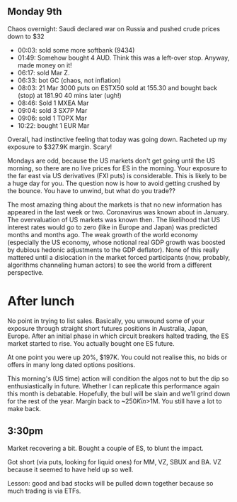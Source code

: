 ## Monday 9th

Chaos overnight: Saudi declared war on Russia and pushed crude prices down to $32

- 00:03: sold some more softbank (9434)
- 01:49: Somehow bought 4 AUD. Think this was a left-over stop. Anyway, made money on it!
- 06:17: sold Mar Z. 
- 06:33: bot GC (chaos, not inflation)
- 08:03: 21 Mar 3000 puts on ESTX50 sold at 155.30 and bought back (stop) at 181.90 40 mins later (ugh!)
- 08:46: Sold 1 MXEA Mar
- 09:04: sold 3 SX7P Mar
- 09:06: sold 1 TOPX Mar
- 10:22: bought 1 EUR Mar


Overall, had instinctive feeling that today was going down. Racheted up my exposure to $327.9K margin. Scary!

Mondays are odd, because the US markets don't get going until the US morning, so there are no live prices for ES in the morning. Your exposure to the far east via US derivatives (FXI puts) is considerable. This is likely to be a huge day for you. The question now is how to avoid getting crushed by the bounce. You have to unwind, but what do you trade??

The most amazing thing about the markets is that no new information has appeared in the last week or two. Coronavirus was known about in January. The overvaluation of US markets was known then. The likelihood that US interest rates would go to zero (like in Europe and Japan) was predicted months and months ago. The weak growth of the world economy (especially the US economy, whose notional real GDP growth was boosted by dubious hedonic adjustments to the GDP deflator). None of this really mattered until a dislocation in the market forced participants (now, probably, algorithms channeling human actors) to see the world from a different perspective.

# After lunch

No point in trying to list sales. Basically, you unwound some of your exposure through straight short futures positions in Australia, Japan, Europe. After an initial phase in which circuit breakers halted trading, the ES market started to rise. You actually bought one ES future. 

At one point you were up 20%, $197K. You could not realise this, no bids or offers in many long dated options positions. 

This morning's (US time) action will condition the algos not to but the dip so enthusiastically in future. Whether I can replicate this performance again this month is debatable. Hopefully, the bull will be slain and we'll grind down for the rest of the year. Margin back to ~$250K in >$1M. You still have a lot to make back.

## 3:30pm

Market recovering a bit. Bought a couple of ES, to blunt the impact. 

Got short (via puts, looking for liquid ones) for MM, VZ, SBUX and BA. VZ because it seemed to have held up so well. 

Lesson: good and bad stocks will be pulled down together because so much trading is via ETFs.
